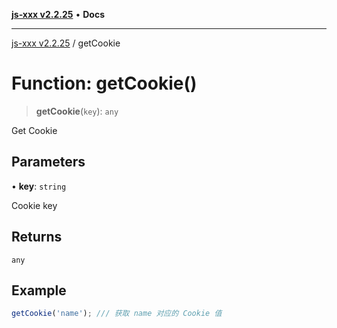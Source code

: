 [**js-xxx v2.2.25**](../README.md) • **Docs**

***

[js-xxx v2.2.25](../README.md) / getCookie

# Function: getCookie()

> **getCookie**(`key`): `any`

Get Cookie

## Parameters

• **key**: `string`

Cookie key

## Returns

`any`

## Example

```ts
getCookie('name'); /// 获取 name 对应的 Cookie 值
```
